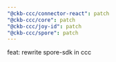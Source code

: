 ```yaml
---
"@ckb-ccc/connector-react": patch
"@ckb-ccc/core": patch
"@ckb-ccc/joy-id": patch
"@ckb-ccc/spore": patch
---
```


feat: rewrite spore-sdk in ccc
